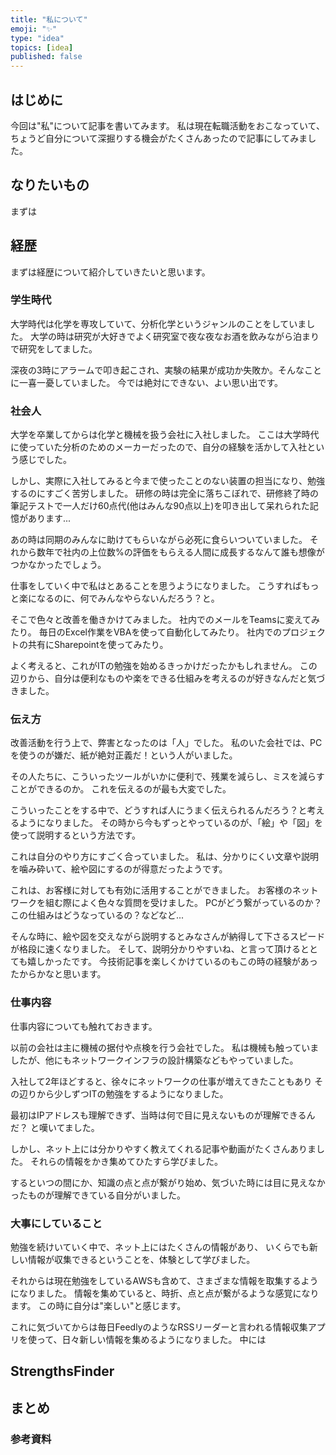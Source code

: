 ```yaml
---
title: "私について"
emoji: "✨"
type: "idea"
topics: [idea]
published: false
---
```

## はじめに
今回は"私"について記事を書いてみます。
私は現在転職活動をおこなっていて、ちょうど自分について深掘りする機会がたくさんあったので記事にしてみました。

## なりたいもの
まずは

## 経歴
まずは経歴について紹介していきたいと思います。

### 学生時代
大学時代は化学を専攻していて、分析化学というジャンルのことをしていました。
大学の時は研究が大好きでよく研究室で夜な夜なお酒を飲みながら泊まりで研究をしてました。

深夜の3時にアラームで叩き起こされ、実験の結果が成功か失敗か。そんなことに一喜一憂していました。
今では絶対にできない、よい思い出です。

### 社会人
大学を卒業してからは化学と機械を扱う会社に入社しました。
ここは大学時代に使っていた分析のためのメーカーだったので、自分の経験を活かして入社という感じでした。

しかし、実際に入社してみると今まで使ったことのない装置の担当になり、勉強するのにすごく苦労しました。
研修の時は完全に落ちこぼれで、研修終了時の筆記テストで一人だけ60点代(他はみんな90点以上)を叩き出して呆れられた記憶があります...

あの時は同期のみんなに助けてもらいながら必死に食らいついていました。
それから数年で社内の上位数%の評価をもらえる人間に成長するなんて誰も想像がつかなかったでしょう。

仕事をしていく中で私はとあることを思うようになりました。
こうすればもっと楽になるのに、何でみんなやらないんだろう？と。

そこで色々と改善を働きかけてみました。
社内でのメールをTeamsに変えてみたり。
毎日のExcel作業をVBAを使って自動化してみたり。
社内でのプロジェクトの共有にSharepointを使ってみたり。

よく考えると、これがITの勉強を始めるきっかけだったかもしれません。
この辺りから、自分は便利なものや楽をできる仕組みを考えるのが好きなんだと気づきました。

### 伝え方
改善活動を行う上で、弊害となったのは「人」でした。
私のいた会社では、PCを使うのが嫌だ、紙が絶対正義だ！という人がいました。

その人たちに、こういったツールがいかに便利で、残業を減らし、ミスを減らすことができるのか。
これを伝えるのが最も大変でした。

こういったことをする中で、どうすれば人にうまく伝えられるんだろう？と考えるようになりました。
その時から今もずっとやっているのが、「絵」や「図」を使って説明するという方法です。

これは自分のやり方にすごく合っていました。
私は、分かりにくい文章や説明を噛み砕いて、絵や図にするのが得意だったようです。

これは、お客様に対しても有効に活用することができました。
お客様のネットワークを組む際によく色々な質問を受けました。
PCがどう繋がっているのか？この仕組みはどうなっているの？などなど...

そんな時に、絵や図を交えながら説明するとみなさんが納得して下さるスピードが格段に速くなりました。
そして、説明分かりやすいね、と言って頂けるととても嬉しかったです。
今技術記事を楽しくかけているのもこの時の経験があったからかなと思います。

### 仕事内容
仕事内容についても触れておきます。

以前の会社は主に機械の据付や点検を行う会社でした。
私は機械も触っていましたが、他にもネットワークインフラの設計構築などもやっていました。

入社して2年ほどすると、徐々にネットワークの仕事が増えてきたこともあり
その辺りから少しずつITの勉強をするようになりました。

最初はIPアドレスも理解できず、当時は何で目に見えないものが理解できるんだ？
と嘆いてました。

しかし、ネット上には分かりやすく教えてくれる記事や動画がたくさんありました。
それらの情報をかき集めてひたすら学びました。

するといつの間にか、知識の点と点が繋がり始め、気づいた時には目に見えなかったものが理解できている自分がいました。

### 大事にしていること
勉強を続けいていく中で、ネット上にはたくさんの情報があり、
いくらでも新しい情報が収集できるということを、体験として学びました。

それからは現在勉強をしているAWSも含めて、さまざまな情報を取集するようになりました。
情報を集めていると、時折、点と点が繋がるような感覚になります。
この時に自分は"楽しい"と感じます。

これに気づいてからは毎日FeedlyのようなRSSリーダーと言われる情報収集アプリを使って、日々新しい情報を集めるようになりました。
中には

## StrengthsFinder


## まとめ

### 参考資料

